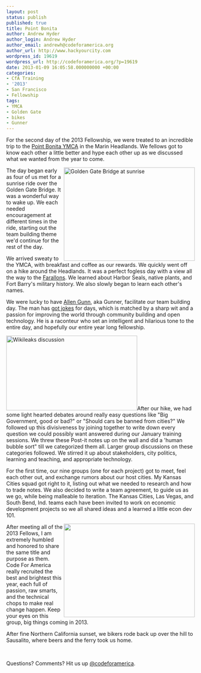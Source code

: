 ```yaml
---
layout: post
status: publish
published: true
title: Point Bonita
author: Andrew Hyder
author_login: Andrew Hyder
author_email: andrewh@codeforamerica.org
author_url: http://www.hackyourcity.com
wordpress_id: 19619
wordpress_url: http://codeforamerica.org/?p=19619
date: 2013-01-09 16:05:58.000000000 +00:00
categories:
- CfA Training
- '2013'
- San Francisco
- Fellowship
tags:
- YMCA
- Golden Gate
- bikes
- Gunner
---
```

For the second day of the 2013 Fellowship, we were treated to an incredible trip to the <a href="http://www.ymcasf.org/ptbonita/" target="_blank">Point Bonita YMCA</a> in the Marin Headlands. We fellows got to know each other a little better and hype each other up as we discussed what we wanted from the year to come.

<img class="alignright" style="float: right;" src="http://i.imgur.com/k9kxSl.jpg" alt="Golden Gate Bridge at sunrise" width="350" height="250" />The day began early as four of us met for a sunrise ride over the Golden Gate Bridge. It was a wonderful way to wake up. We each needed encouragement at different times in the ride, starting out the team building theme we'd continue for the rest of the day.

We arrived sweaty to the YMCA, with breakfast and coffee as our rewards. We quickly went off on a hike around the Headlands. It was a perfect fogless day with a view all the way to the <a href="http://en.wikipedia.org/wiki/Farallon_Islands" target="_blank">Farallons</a>. We learned about Harbor Seals, native plants, and Fort Barry's military history. We also slowly began to learn each other's names.

We were lucky to have <a href="http://aspirationtech.org/about/people/gunner" target="_blank">Allen Gunn</a>, aka Gunner, facilitate our team building day. The man has <a href="http://www.youtube.com/watch?v=ASGynoDJze0" target="_blank">got jokes</a> for days, which is matched by a sharp wit and a passion for improving the world through community building and open technology. He is a raconteur who set an intelligent and hilarious tone to the entire day, and hopefully our entire year long fellowship.

<img class="alignright" src="http://i.imgur.com/7BjMll.jpg" alt="Wikileaks discussion" width="350" height="200" />After our hike, we had some light hearted debates around really easy questions like "Big Government, good or bad?" or "Should cars be banned from cities?" We followed up this divisiveness by joining together to write down every question we could possibly want answered during our January training sessions. We threw these Post-it notes up on the wall and did a 'human bubble sort" till we categorized them all. Larger group discussions on these categories followed. We stirred it up about stakeholders, city politics, learning and teaching, and appropriate technology.

For the first time, our nine groups (one for each project) got to meet, feel each other out, and exchange rumors about our host cities. My Kansas Cities squad got right to it, listing out what we needed to research and how to trade notes. We also decided to write a team agreement, to guide us as we go, while being malleable to iteration. The Kansas Cities, Las Vegas, and South Bend, Ind. teams each have been invited to work on economic development projects so we all shared ideas and a learned a little econ dev 101.

<img class="alignright" style="float: right;" src="http://i.imgur.com/Jn2pTl.jpg" alt="" width="350" height="250" />After meeting all of the 2013 Fellows, I am extremely humbled and honored to share the same title and purpose as them. Code For America really recruited the best and brightest this year, each full of passion, raw smarts, and the technical chops to make real change happen. Keep your eyes on this group, big things coming in 2013.

After fine Northern California sunset, we bikers rode back up over the hill to Sausalito, where beers and the ferry took us home.

&nbsp;

Questions? Comments? Hit us up <a href="http://twitter.com/codeforamerica" target="_blank">@codeforamerica</a>.
